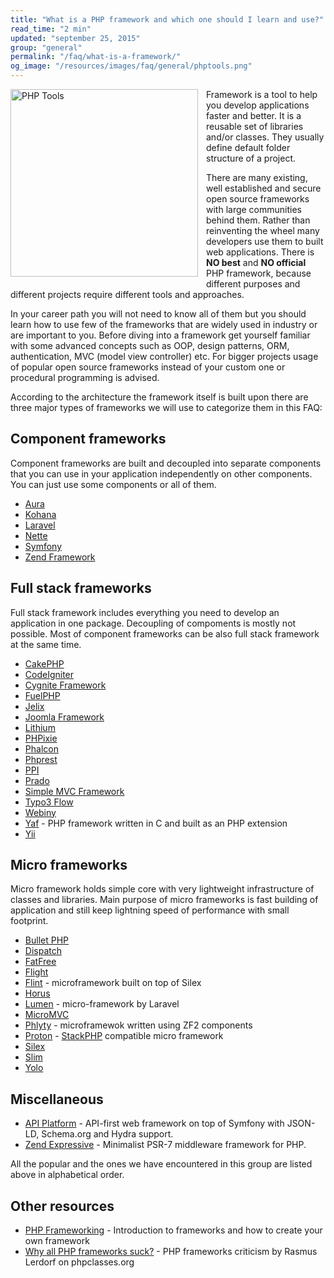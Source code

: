 ```yaml
---
title: "What is a PHP framework and which one should I learn and use?"
read_time: "2 min"
updated: "september 25, 2015"
group: "general"
permalink: "/faq/what-is-a-framework/"
og_image: "/resources/images/faq/general/phptools.png"
---
```


<img src="/resources/images/faq/general/phptools.png" alt="PHP Tools" align="left" width="300" style="padding:0px 10px 10px 0px">

Framework is a tool to help you develop applications faster and better. It is a reusable set of libraries and/or classes. They usually define
default folder structure of a project.

There are many existing, well established and secure open source frameworks with large communities behind them. Rather than reinventing the wheel
many developers use them to built web applications. There is **NO best** and **NO official** PHP framework, because different purposes and
different projects require different tools and approaches.

In your career path you will not need to know all of them but you should learn how to use few of the frameworks that
are widely used in industry or are important to you. Before diving into a framework get yourself familiar with some advanced concepts such as OOP,
design patterns, ORM, authentication, MVC (model view controller) etc. For bigger projects usage of popular open source frameworks instead of your
custom one or procedural programming is advised.

According to the architecture the framework itself is built upon there are three major types of frameworks we will use to categorize them in this
FAQ:

## Component frameworks

Component frameworks are built and decoupled into separate components that you can use in your application independently on other components.
You can just use some components or all of them.

* [Aura](http://auraphp.github.com/)
* [Kohana](http://kohanaframework.org/)
* [Laravel](http://laravel.com/)
* [Nette](http://nette.org/en/)
* [Symfony](http://symfony.com)
* [Zend Framework](http://framework.zend.com)


## Full stack frameworks

Full stack framework includes everything you need to develop an application in one package. Decoupling of compoments is mostly not possible.
Most of component frameworks can be also full stack framework at the same time.

* [CakePHP](http://cakephp.org/)
* [CodeIgniter](https://ellislab.com/codeigniter)
* [Cygnite Framework](http://www.cygniteframework.com/)
* [FuelPHP](http://fuelphp.com/)
* [Jelix](http://jelix.org/)
* [Joomla Framework](http://framework.joomla.org/)
* [Lithium](http://li3.me)
* [PHPixie](http://phpixie.com/)
* [Phalcon](http://phalconphp.com/)
* [Phprest](http://phprest.com)
* [PPI](http://www.ppi.io/)
* [Prado](http://www.pradosoft.com/)
* [Simple MVC Framework](http://simplemvcframework.com/)
* [Typo3 Flow](http://flow.typo3.org/)
* [Webiny](http://www.webiny.com/)
* [Yaf](http://yafdev.com/) - PHP framework written in C and built as an PHP extension
* [Yii](http://www.yiiframework.com/)

## Micro frameworks

Micro framework holds simple core with very lightweight infrastructure of classes and libraries. Main purpose of micro frameworks is fast building of application
and still keep lightning speed of performance with small footprint.

* [Bullet PHP](http://github.com/vlucas/bulletphp)
* [Dispatch](https://github.com/noodlehaus/dispatch)
* [FatFree](https://github.com/bcosca/fatfree)
* [Flight](http://flightphp.com/)
* [Flint](https://github.com/flint) - microframework built on top of Silex
* [Horus](http://alash3al.github.io/Horus/)
* [Lumen](http://lumen.laravel.com/) - micro-framework by Laravel
* [MicroMVC](http://micromvc.com/)
* [Phlyty](https://github.com/phly) - microframewok written using ZF2 components
* [Proton](https://github.com/alexbilbie/Proton) - [StackPHP](http://stackphp.com/) compatible micro framework
* [Silex](http://silex.sensiolabs.org/)
* [Slim](http://www.slimframework.com/)
* [Yolo](http://yolophp.com/)

## Miscellaneous

* [API Platform](https://api-platform.com/) - API-first web framework on top of Symfony with JSON-LD, Schema.org and Hydra support.
* [Zend Expressive](https://github.com/zendframework/zend-expressive) - Minimalist PSR-7 middleware framework for PHP.

All the popular and the ones we have encountered in this group are listed above in alphabetical order.

## Other resources

* [PHP Frameworking](http://phpocean.com/tutorials/back-end/php-frameworking-introduction-part-1/9) - Introduction to frameworks and how to create your own framework
* [Why all PHP frameworks suck?](http://www.phpclasses.org/blog/post/226-4-Reasons-Why-All-PHP-Frameworks-Suck.html) - PHP frameworks criticism by Rasmus Lerdorf on phpclasses.org
